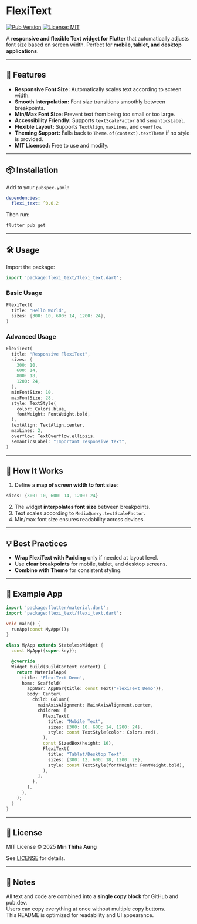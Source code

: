 # FlexiText

[![Pub Version](https://img.shields.io/pub/v/flexi_text.svg)](https://pub.dev/packages/flexi_text)
[![License: MIT](https://img.shields.io/badge/License-MIT-yellow.svg)](LICENSE)

A **responsive and flexible Text widget for Flutter** that automatically adjusts font size based on screen width. Perfect for **mobile, tablet, and desktop applications**.

---

## 🌟 Features

- **Responsive Font Size:** Automatically scales text according to screen width.
- **Smooth Interpolation:** Font size transitions smoothly between breakpoints.
- **Min/Max Font Size:** Prevent text from being too small or too large.
- **Accessibility Friendly:** Supports `textScaleFactor` and `semanticsLabel`.
- **Flexible Layout:** Supports `TextAlign`, `maxLines`, and `overflow`.
- **Theming Support:** Falls back to `Theme.of(context).textTheme` if no style is provided.
- **MIT Licensed:** Free to use and modify.

---

## 📦 Installation

Add to your `pubspec.yaml`:

```yaml
dependencies:
  flexi_text: ^0.0.2
```

Then run:

```bash
flutter pub get
```

---

## 🛠 Usage

Import the package:

```dart
import 'package:flexi_text/flexi_text.dart';
```

### Basic Usage

```dart
FlexiText(
  title: "Hello World",
  sizes: {300: 10, 600: 14, 1200: 24},
)
```

### Advanced Usage

```dart
FlexiText(
  title: "Responsive FlexiText",
  sizes: {
    300: 10,
    600: 14,
    800: 18,
    1200: 24,
  },
  minFontSize: 10,
  maxFontSize: 28,
  style: TextStyle(
    color: Colors.blue,
    fontWeight: FontWeight.bold,
  ),
  textAlign: TextAlign.center,
  maxLines: 2,
  overflow: TextOverflow.ellipsis,
  semanticsLabel: "Important responsive text",
)
```

---

## 🧩 How It Works

1. Define a **map of screen width to font size**:

```dart
sizes: {300: 10, 600: 14, 1200: 24}
```

2. The widget **interpolates font size** between breakpoints.
3. Text scales according to `MediaQuery.textScaleFactor`.
4. Min/max font size ensures readability across devices.

---

## 💡 Best Practices

- **Wrap FlexiText with Padding** only if needed at layout level.
- Use **clear breakpoints** for mobile, tablet, and desktop screens.
- **Combine with Theme** for consistent styling.

---

## 📖 Example App

```dart
import 'package:flutter/material.dart';
import 'package:flexi_text/flexi_text.dart';

void main() {
  runApp(const MyApp());
}

class MyApp extends StatelessWidget {
  const MyApp({super.key});

  @override
  Widget build(BuildContext context) {
    return MaterialApp(
      title: 'FlexiText Demo',
      home: Scaffold(
        appBar: AppBar(title: const Text("FlexiText Demo")),
        body: Center(
          child: Column(
            mainAxisAlignment: MainAxisAlignment.center,
            children: [
              FlexiText(
                title: "Mobile Text",
                sizes: {300: 10, 600: 14, 1200: 24},
                style: const TextStyle(color: Colors.red),
              ),
              const SizedBox(height: 16),
              FlexiText(
                title: "Tablet/Desktop Text",
                sizes: {300: 12, 600: 18, 1200: 28},
                style: const TextStyle(fontWeight: FontWeight.bold),
              ),
            ],
          ),
        ),
      ),
    );
  }
}
```

---

## 📝 License

MIT License © 2025 **Min Thiha Aung**  

See [LICENSE](LICENSE) for details.

---

## 📌 Notes

All text and code are combined into a **single copy block** for GitHub and pub.dev.  
Users can copy everything at once without multiple copy buttons.  
This README is optimized for readability and UI appearance.
